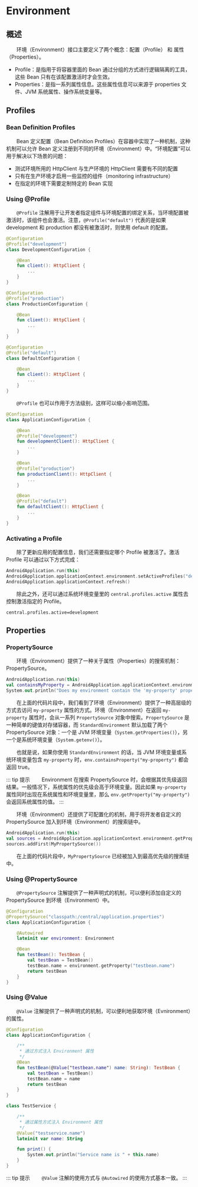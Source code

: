 # Environment
## 概述
&emsp;&emsp;环境（Environment）接口主要定义了两个概念：配置（Profile） 和 属性（Properties）。

- Profile：是指用于将容器里面的 Bean 通过分组的方式进行逻辑隔离的工具，这些 Bean 只有在该配置激活时才会生效。
- Properties：是指一系列属性信息。这些属性信息可以来源于 properties 文件、JVM 系统属性、操作系统变量等。

## Profiles
### Bean Definition Profiles
&emsp;&emsp;Bean 定义配置（Bean Definition Profiles）在容器中实现了一种机制，这种机制可以允许 Bean 定义注册到不同的环境（Environment）中。“环境配置”可以用于解决以下场景的问题：

- 测试环境所用的 HttpClient 与生产环境的 HttpClient 需要有不同的配置
- 只有在生产环境才启用一些监控的组件（monitoring infrastructure）
- 在指定的环境下需要定制特定的 Bean 实现

### Using @Profile
&emsp;&emsp;`@Profile` 注解用于让开发者指定组件与环境配置的绑定关系，当环境配置被激活时，该组件也会激活。注意，`@Profile("default")` 代表的是如果 development 和 production 都没有被激活时，则使用 default 的配置。

```kotlin
@Configuration
@Profile("development")
class DevelopmentConfiguration {

    @Bean
    fun client(): HttpClient {
        ...
    }
}

@Configuration
@Profile("production")
class ProductionConfiguration {

    @Bean
    fun client(): HttpClient {
        ...
    }
}

@Configuration
@Profile("default")
class DefaultConfiguration {

    @Bean
    fun client(): HttpClient {
        ...
    }
}
```

&emsp;&emsp;`@Profile` 也可以作用于方法级别，这样可以缩小影响范围。


```kotlin
@Configuration
class ApplicationConfiguration {

    @Bean
    @Profile("development")
    fun developmentClient(): HttpClient {
        ...
    }

    @Bean
    @Profile("production")
    fun productionClient(): HttpClient {
        ...
    }

    @Bean
    @Profile("default")
    fun defaultClient(): HttpClient {
        ...
    }
}
```

### Activating a Profile
&emsp;&emsp;除了更新应用的配置信息，我们还需要指定哪个 Profile 被激活了。激活 Profile 可以通过以下方式完成：

```kotlin
AndroidApplication.run(this)
AndroidApplication.applicationContext.environment.setActiveProfiles("development")
AndroidApplication.applicationContext.refresh()
```

&emsp;&emsp;除此之外，还可以通过系统环境变量里的 `central.profiles.active` 属性去控制激活指定的 Profile。

```properties
central.profiles.active=development
```

## Properties
### PropertySource
&emsp;&emsp;环境（Environment）提供了一种关于属性（Properties）的搜索机制：PropertySource。 

```kotlin
AndroidApplication.run(this)
val containsMyProperty = AndroidApplication.applicationContext.environment("my-property")
System.out.println("Does my environment contain the 'my-property' property? " + containsMyProperty)
```

&emsp;&emsp;在上面的代码片段中，我们看到了环境（Environment）提供了一种高层级的方式去访问 `my-property` 属性的方式。环境（Environment）在返回 `my-property` 属性时，会从一系列 `PropertySource` 对象中搜索。`PropertySource` 是一种简单的键值对存储容器，而 `StandardEnvironment` 默认加载了两个 PropertySource 对象：一个是 JVM 环境变量（`System.getProperties()`），另一个是系统环境变量（`System.getenv()`）。

&emsp;&emsp;也就是说，如果你使用 `StandardEnvironment` 的话，当 JVM 环境变量或系统环境变量包含 `my-property` 时，`env.containsProperty("my-property")` 都会返回 true。

::: tip 提示
&emsp;&emsp;Environment 在搜索 PropertySource 时，会根据其优先级返回结果。一般情况下，系统属性的优先级会高于环境变量。因此如果 `my-property` 属性同时出现在系统属性和环境变量里，那么 `env.getProperty("my-property")` 会返回系统属性的值。
:::

&emsp;&emsp;环境（Environment）还提供了可配置化的机制，用于将开发者自定义的 PropertySource 加入到环境（Environment）的搜索链中。

```kotlin
AndroidApplication.run(this)
val sources = AndroidApplication.applicationContext.environment.getPropertySources()
sources.addFirst(MyPropertySource())
```

&emsp;&emsp;在上面的代码片段中，`MyPropertySource` 已经被加入到最高优先级的搜索链中。

### Using @PropertySource
&emsp;&emsp;`@PropertySource` 注解提供了一种声明式的机制，可以便利添加自定义的 PropertySource 到环境（Environment）中。

```kotlin
@Configuration
@PropertySource("classpath:/central/application.properties")
class ApplicationConfiguration {

    @Autowired
    lateinit var environment: Environment

    @Bean
    fun testBean(): TestBean {
        val testBean = TestBean()
        testBean.name = environment.getProperty("testbean.name")
        return testBean
    }
}
```

### Using @Value
&emsp;&emsp;`@Value` 注解提供了一种声明式的机制，可以便利地获取环境（Evnironment）的属性。

```kotlin
@Configuration
class ApplicationConfiguration {

    /**
     * 通过方式注入 Environment 属性
     */
    @Bean
    fun testBean(@Value("testbean.name") name: String): TestBean {
        val testBean = TestBean()
        testBean.name = name
        return testBean
    }
}

class TestService {

    /**
     * 通过属性方式注入 Environment 属性
     */
    @Value("testservice.name")
    lateinit var name: String

    fun print() {
        System.out.println("Service name is " + this.name)
    }
}
```

::: tip 提示
&emsp;&emsp;`@Value` 注解的使用方式与 `@Autowired` 的使用方式基本一致。
:::